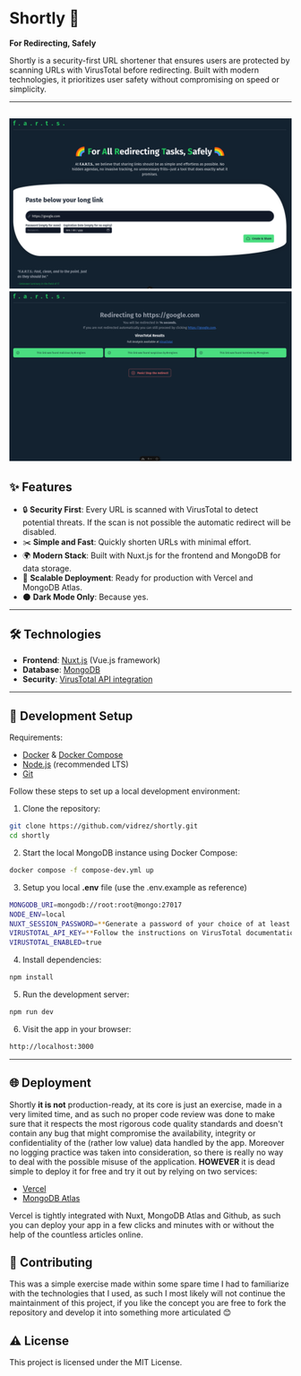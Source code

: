 # Shortly 🚀 
**For Redirecting, Safely**  

Shortly is a security-first URL shortener that ensures users are protected by scanning URLs with VirusTotal before redirecting. Built with modern technologies, it prioritizes user safety without compromising on speed or simplicity.  

---

![Home](/docs/home.png)
![Redirect](/docs/redirect.png)
---

## ✨ Features  
- 🔒 **Security First**: Every URL is scanned with VirusTotal to detect potential threats. If the scan is not possible the automatic redirect will be disabled. 
- ✂️ **Simple and Fast**: Quickly shorten URLs with minimal effort.  
- 🌍 **Modern Stack**: Built with Nuxt.js for the frontend and MongoDB for data storage.  
- 🚀 **Scalable Deployment**: Ready for production with Vercel and MongoDB Atlas.
- 🌑 **Dark Mode Only**: Because yes.  

---

## 🛠️ Technologies  
- **Frontend**: [Nuxt.js](https://nuxt.com/) (Vue.js framework)  
- **Database**: [MongoDB](https://www.mongodb.com/)  
- **Security**: [VirusTotal API integration](https://docs.virustotal.com/reference/overview)  

---

## 🚧 Development Setup  

Requirements:

- [Docker](https://www.docker.com/) & [Docker Compose](https://docs.docker.com/compose/)
- [Node.js](https://nodejs.org/en/) (recommended LTS)
- [Git](https://git-scm.com/)

Follow these steps to set up a local development environment:  

1. Clone the repository:  
```bash
git clone https://github.com/vidrez/shortly.git
cd shortly
```
2. Start the local MongoDB instance using Docker Compose:
```bash
docker compose -f compose-dev.yml up
```
3. Setup you local **.env** file (use the .env.example as reference)
```bash
MONGODB_URI=mongodb://root:root@mongo:27017
NODE_ENV=local
NUXT_SESSION_PASSWORD=**Generate a password of your choice of at least 32 chars**
VIRUSTOTAL_API_KEY=**Follow the instructions on VirusTotal documentation on how to generate this**
VIRUSTOTAL_ENABLED=true
```
4. Install dependencies:
```bash
npm install
```
5. Run the development server:
```bash
npm run dev
```
6. Visit the app in your browser:
```bash
http://localhost:3000
```

---

## 🌐 Deployment

Shortly **it is not** production-ready, at its core is just an exercise, made in a very limited time, and as such no proper code review was done to make sure that it respects the most rigorous code quality standards and doesn't contain any bug that might compromise the availability, integrity or confidentiality of the (rather low value) data handled by the app. Moreover no logging practice was taken into consideration, so there is really no way to deal with the possible misuse of the application. **HOWEVER** it is dead simple to deploy it for free and try it out by relying on two services:

- [Vercel](https://vercel.com)
- [MongoDB Atlas](https://www.mongodb.com/)

Vercel is tightly integrated with Nuxt, MongoDB Atlas and Github, as such you can deploy your app in a few clicks and minutes with or without the help of the countless articles online.

## 🤝 Contributing

This was a simple exercise made within some spare time I had to familiarize with the technologies that I used, as such I most likely will not continue the maintainment of this project, if you like the concept you are free to fork the repository and develop it into something more articulated 😊 

## ⚠️ License

This project is licensed under the MIT License.
